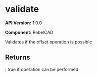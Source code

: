 # validate

**API Version:** 1.0.0

**Component:** RebelCAD

Validates if the offset operation is possible

## Returns

: true if operation can be performed

